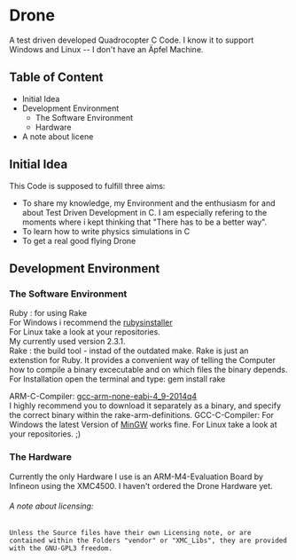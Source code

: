 # Drone
A test driven developed Quadrocopter C Code. 
I know it to support Windows and Linux -- I don't have an Äpfel Machine.

## Table of Content
* Initial Idea 
* Development Environment 
    * The Software Environment
    * Hardware 
* A note about licene

## Initial Idea
This Code is supposed to fulfill three aims:
* To share my knowledge, my Environment and the enthusiasm for and about Test Driven Development in C. 
    I am especially refering to the moments where i kept thinking that "There has to be a better way".
* To learn how to write physics simulations in C 
* To get a real good flying Drone 


## Development Environment 
### The Software Environment 
Ruby : for using Rake  
        For Windows i recommend the [rubysinstaller](http://rubyinstaller.org/)   
        For Linux take a look at your repositories.    
        My currently used version 2.3.1.   
Rake : the build tool - instad of the outdated make.
        Rake is just an extenstion for Ruby. It provides a convenient way of telling the Computer how to compile a binary excecutable and on which files the binary depends.
        For Installation open the terminal and type: gem install rake    

ARM-C-Compiler: [gcc-arm-none-eabi-4_9-2014q4](https://launchpad.net/gcc-arm-embedded/+milestone/4.9-2014-q4-major)  
                I highly recommend you to download it separately as a binary, and specify the correct binary within the rake-arm-definitions.
GCC-C-Compiler: For Windows the latest Version of [MinGW](http://www.mingw.org/) works fine. 
                For Linux take a look at your repositories. ;)
                
### The Hardware
Currently the only Hardware I use is an ARM-M4-Evaluation Board by Infineon using the XMC4500.
I haven't ordered the Drone Hardware yet. 

###### A note about licensing:
    Unless the Source files have their own Licensing note, or are contained within the Folders "vendor" or "XMC_Libs", they are provided with the GNU-GPL3 freedom.
